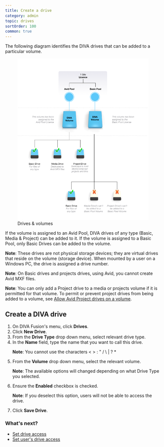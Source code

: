 ```yaml
---
title: Create a drive
category: admin
topic: drives
sortOrder: 100
common: true
---
```


The following diagram identifies the DIVA drives that can be added to a particular volume.

<figure>
  <img src="/images/v2/fusion/license-05.png" alt="Drives & volumes"/>
  <figcaption>Drives &amp; volumes</figcaption>
</figure>

If the volume is assigned to an Avid Pool, DIVA drives of any type (Basic, Media & Project) can be added to it. If the volume is assigned to a Basic Pool, only Basic Drives can be added to the volume.

<p class="note"><strong>Note</strong>: These drives are not physical storage devices; they are virtual drives that reside on the volume (storage device). When mounted by a user on a Windows PC, the drive is assigned a drive number.</p>

<p class="note"><strong>Note</strong>: On Basic drives and projects drives, using Avid, you cannot create Avid MXF files.</p>

<p class="note"><strong>Note</strong>: You can only add a Project drive to a media or projects volume if it is permitted for that volume. To permit or prevent project drives from being added to a volume, see <a href="/v4/admin/allow-project-drive-on-volume.html">Allow Avid Project drives on a volume</a>.</p>

## Create a DIVA drive

<ol>

  <li>On DIVA Fusion's menu, click <strong>Drives</strong>.</li>

  <li>Click <strong>New Drive</strong>.</li>

  <li>From the <strong>Drive Type</strong> drop down menu, select relevant drive type.</li>

  <li>
    In the <strong>Name</strong> field, type the name that you want to call this drive.
    <p class="note"><strong>Note</strong>: You cannot use the characters < > : " / \ | ? * </p>
  </li>

  <li>
    From the <strong>Volume</strong> drop down menu, select the relevant volume.
    <p class="note"><strong>Note</strong>: The available options will changed depending on what Drive Type you selected.</p>
  </li>

  <li>
    Ensure the <strong>Enabled</strong> checkbox is checked.
    <p class="note"><strong>Note</strong>: If you deselect this option, users will not be able to access the drive.</p>
  </li>

  <li>Click <strong>Save Drive</strong>.</li>

</ol>

### What's next?

- [Set drive access](/v4/admin/set-drive-access.html)
- [Set user's drive access](/v4/admin/set-user-drive-access.html)
